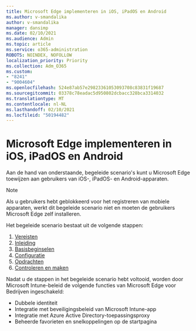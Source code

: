 ```yaml
---
title: Microsoft Edge implementeren in iOS, iPadOS en Android
ms.author: v-smandalika
author: v-smandalika
manager: dansimp
ms.date: 02/10/2021
ms.audience: Admin
ms.topic: article
ms.service: o365-administration
ROBOTS: NOINDEX, NOFOLLOW
localization_priority: Priority
ms.collection: Adm_O365
ms.custom:
- "8241"
- "9004604"
ms.openlocfilehash: 524e87ab57e29823361053093708c83831f19687
ms.sourcegitcommit: 03378c78eadac5d950802dcbacc328bca3314032
ms.translationtype: MT
ms.contentlocale: nl-NL
ms.lasthandoff: 02/10/2021
ms.locfileid: "50194482"
---
```

# <a name="deploy-microsoft-edge-to-ios-ipados-and-android"></a>Microsoft Edge implementeren in iOS, iPadOS en Android

Aan de hand van onderstaande, begeleide scenario's kunt u Microsoft Edge toewijzen aan gebruikers van iOS-, iPadOS- en Android-apparaten.

> [!NOTE]
> Als u gebruikers hebt geblokkeerd voor het registreren van mobiele apparaten, werkt dit begeleide scenario niet en moeten de gebruikers Microsoft Edge zelf installeren.

Het begeleide scenario bestaat uit de volgende stappen:

1. [Vereisten](https://docs.microsoft.com/mem/intune/fundamentals/guided-scenarios-edge#prerequisites)
2. [Inleiding](https://docs.microsoft.com/mem/intune/fundamentals/guided-scenarios-edge#step-1---introduction)
3. [Basisbeginselen](https://docs.microsoft.com/mem/intune/fundamentals/guided-scenarios-edge#step-2---basics)
4. [Configuratie](https://docs.microsoft.com/mem/intune/fundamentals/guided-scenarios-edge#step-3---configuration)
5. [Opdrachten](https://docs.microsoft.com/mem/intune/fundamentals/guided-scenarios-edge#step-4---assignments)
6. [Controleren en maken](https://docs.microsoft.com/mem/intune/fundamentals/guided-scenarios-edge#step-5---review--create)

Nadat u de stappen in het begeleide scenario hebt voltooid, worden door Microsoft Intune-beleid de volgende functies van Microsoft Edge voor Bedrijven ingeschakeld:

- Dubbele identiteit
- Integratie met beveiligingsbeleid van Microsoft Intune-app
- Integratie met Azure Active Directory-toepassingsproxy
- Beheerde favorieten en snelkoppelingen op de startpagina
